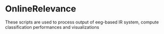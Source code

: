# OnlineRelevance
These scripts are used to process output of eeg-based IR system, compute classification performances and visualizations
